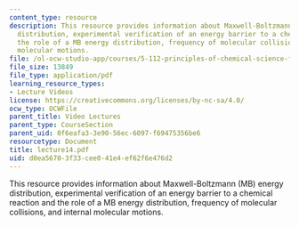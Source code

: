 ```yaml
---
content_type: resource
description: This resource provides information about Maxwell-Boltzmann (MB) energy
  distribution, experimental verification of an energy barrier to a chemical reaction  and
  the role of a MB energy distribution, frequency of molecular collisions, and internal
  molecular motions.
file: /ol-ocw-studio-app/courses/5-112-principles-of-chemical-science-fall-2005/d0ea56703f33cee041e4ef62f6e476d2_lecture14.pdf
file_size: 13849
file_type: application/pdf
learning_resource_types:
- Lecture Videos
license: https://creativecommons.org/licenses/by-nc-sa/4.0/
ocw_type: OCWFile
parent_title: Video Lectures
parent_type: CourseSection
parent_uid: 0f6eafa3-3e90-56ec-6097-f69475356be6
resourcetype: Document
title: lecture14.pdf
uid: d0ea5670-3f33-cee0-41e4-ef62f6e476d2
---
```

This resource provides information about Maxwell-Boltzmann (MB) energy distribution, experimental verification of an energy barrier to a chemical reaction  and the role of a MB energy distribution, frequency of molecular collisions, and internal molecular motions.